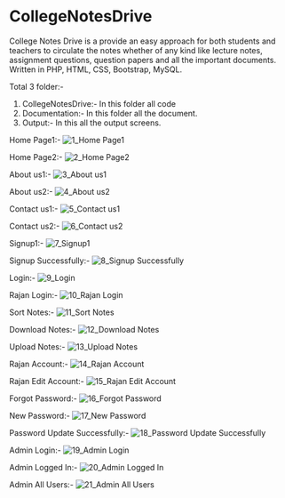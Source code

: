 # CollegeNotesDrive

College Notes Drive is a provide an easy approach for both students and teachers to circulate the notes whether of any kind like lecture notes, assignment questions, question papers and all the important documents.
Written in PHP, HTML, CSS, Bootstrap, MySQL.

Total 3 folder:-
1) CollegeNotesDrive:- In this folder all code
2) Documentation:- In this folder all the document.
3) Output:- In this all the output screens.

Home Page1:-
![1_Home Page1](https://github.com/rahulgupta020/CollegeNotesDrive/assets/42673573/c8a10f11-9c75-4e45-b015-f70182c28a18)

Home Page2:-
![2_Home Page2](https://github.com/rahulgupta020/CollegeNotesDrive/assets/42673573/179234e5-52e6-437f-b724-08cba91fe35e)

About us1:-
![3_About us1](https://github.com/rahulgupta020/CollegeNotesDrive/assets/42673573/3c3b0743-e001-4616-b6c9-cc363788b77a)

About us2:-
![4_About us2](https://github.com/rahulgupta020/CollegeNotesDrive/assets/42673573/c5653dc5-c6e1-4101-977a-0d5df18d0be2)

Contact us1:-
![5_Contact us1](https://github.com/rahulgupta020/CollegeNotesDrive/assets/42673573/54b6ef07-9b9e-4f67-8929-16970e197c38)

Contact us2:-
![6_Contact us2](https://github.com/rahulgupta020/CollegeNotesDrive/assets/42673573/f9910666-4eba-49c6-8a51-9c17595de19c)

Signup1:-
![7_Signup1](https://github.com/rahulgupta020/CollegeNotesDrive/assets/42673573/90b040e3-48b3-46d8-8f12-298557bdc3ad)

Signup Successfully:-
![8_Signup Successfully](https://github.com/rahulgupta020/CollegeNotesDrive/assets/42673573/146a157f-24dc-44f6-9c5d-7cd49488c6e8)

Login:-
![9_Login](https://github.com/rahulgupta020/CollegeNotesDrive/assets/42673573/2735ac96-dd89-4257-8b61-20d915bc5835)

Rajan Login:-
![10_Rajan Login](https://github.com/rahulgupta020/CollegeNotesDrive/assets/42673573/fc8a94ac-e794-4e17-90c9-40a6dcdf59d2)

Sort Notes:-
![11_Sort Notes](https://github.com/rahulgupta020/CollegeNotesDrive/assets/42673573/15134a4b-7598-4c2d-b85f-5dc7b3c8ed07)

Download Notes:-
![12_Download Notes](https://github.com/rahulgupta020/CollegeNotesDrive/assets/42673573/ac0c241c-622b-4bd9-8765-da5d437264e0)

Upload Notes:-
![13_Upload Notes](https://github.com/rahulgupta020/CollegeNotesDrive/assets/42673573/68741eab-eb35-4028-ad9c-834486fca116)

Rajan Account:-
![14_Rajan Account](https://github.com/rahulgupta020/CollegeNotesDrive/assets/42673573/e47c6d24-2f12-4eed-80d2-0dc08c3ec881)

Rajan Edit Account:-
![15_Rajan Edit Account](https://github.com/rahulgupta020/CollegeNotesDrive/assets/42673573/a43595f0-72b7-4b52-abd4-110038895332)

Forgot Password:-
![16_Forgot Password](https://github.com/rahulgupta020/CollegeNotesDrive/assets/42673573/73744585-d1da-45c9-a5e3-702d74affb26)

New Password:-
![17_New Password](https://github.com/rahulgupta020/CollegeNotesDrive/assets/42673573/87f595fd-a6f1-46d2-973a-3a081c98cd61)

Password Update Successfully:-
![18_Password Update Successfully](https://github.com/rahulgupta020/CollegeNotesDrive/assets/42673573/aa5f4b9e-b643-4011-b3a7-6a69703875c3)

Admin Login:-
![19_Admin Login](https://github.com/rahulgupta020/CollegeNotesDrive/assets/42673573/62c8166c-300f-4da0-8359-f694553c75f8)

Admin Logged In:-
![20_Admin Logged In](https://github.com/rahulgupta020/CollegeNotesDrive/assets/42673573/2dac31f2-36b3-4639-87d7-e62b04c8deef)

Admin All Users:-
![21_Admin All Users](https://github.com/rahulgupta020/CollegeNotesDrive/assets/42673573/1f6d579a-a97e-4a32-90b5-2592d28dc6b4)
